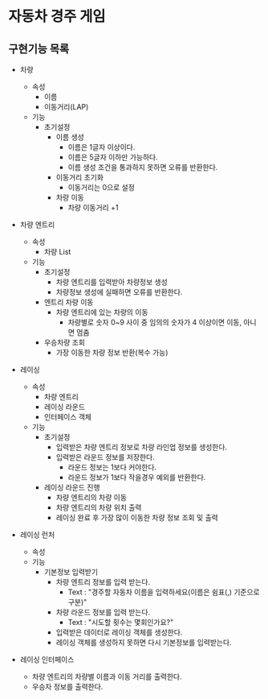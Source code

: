 # 자동차 경주 게임
## 구현기능 목록
* 차량
    - 속성
        + 이름
        + 이동거리(LAP)
    - 기능
        + 초기설정
            + 이름 생성
                - 이름은 1글자 이상이다.
                - 이름은 5글자 이하만 가능하다.
                - 이름 생성 조건을 통과하지 못하면 오류를 반환한다.
            + 이동거리 초기화
                - 이동거리는 0으로 설정
            + 차량 이동
                - 차량 이동거리 +1

* 차량 엔트리
    - 속성
        + 차량 List
    - 기능
        + 초기설정
            + 차량 엔트리를 입력받아 차량정보 생성
            + 차량정보 생성에 실패하면 오류를 반환한다.
        + 엔트리 차량 이동
            + 차량 엔트리에 있는 차량의 이동
                - 차량별로 숫자 0~9 사이 중 임의의 숫자가 4 이상이면 이동, 아니면 멈춤
        + 우승차량 조회
            + 가장 이동한 차량 정보 반환(복수 가능)


* 레이싱
    - 속성
        + 차량 엔트리
        + 레이싱 라운드
        + 인터페이스 객체
    - 기능
        + 초기설정
            + 입력받은 차량 엔트리 정보로 차량 라인업 정보를 생성한다.
            + 입력받은 라운드 정보를 저장한다.
                - 라운드 정보는 1보다 커야한다.
                - 라운드 정보가 1보다 작을경우 예외를 반환한다.
        + 레이싱 라운드 진행
            + 차량 엔트리의 차량 이동
            + 차량 엔트리의 차량 위치 출력
            + 레이싱 완료 후 가장 많이 이동한 차량 정보 조회 및 출력

* 레이싱 런처
    - 속성
    - 기능
        + 기본정보 입력받기
            + 차량 엔트리 정보를 입력 받는다.
                - Text : "경주할 자동차 이름을 입력하세요(이름은 쉼표(,) 기준으로 구분)"
            + 차량 라운드 정보를 입력 받는다.
                - Text : "시도할 횟수는 몇회인가요?"
            + 입력받은 데이터로 레이싱 객체를 생성한다.
            + 레이싱 객체를 생성하지 못하면 다시 기본정보를 입력받는다.


* 레이싱 인터페이스
    - 차량 엔트리의 차량별 이름과 이동 거리를 출력한다.
    - 우승자 정보를 출력한다.
